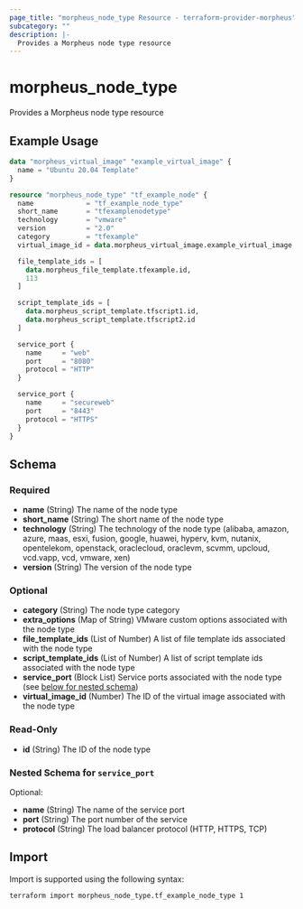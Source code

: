 ```yaml
---
page_title: "morpheus_node_type Resource - terraform-provider-morpheus"
subcategory: ""
description: |-
  Provides a Morpheus node type resource
---
```


# morpheus_node_type

Provides a Morpheus node type resource

## Example Usage

```terraform
data "morpheus_virtual_image" "example_virtual_image" {
  name = "Ubuntu 20.04 Template"
}

resource "morpheus_node_type" "tf_example_node" {
  name             = "tf_example_node_type"
  short_name       = "tfexamplenodetype"
  technology       = "vmware"
  version          = "2.0"
  category         = "tfexample"
  virtual_image_id = data.morpheus_virtual_image.example_virtual_image.id

  file_template_ids = [
    data.morpheus_file_template.tfexample.id,
    113
  ]

  script_template_ids = [
    data.morpheus_script_template.tfscript1.id,
    data.morpheus_script_template.tfscript2.id
  ]

  service_port {
    name     = "web"
    port     = "8080"
    protocol = "HTTP"
  }

  service_port {
    name     = "secureweb"
    port     = "8443"
    protocol = "HTTPS"
  }
}
```

<!-- schema generated by tfplugindocs -->
## Schema

### Required

- **name** (String) The name of the node type
- **short_name** (String) The short name of the node type
- **technology** (String) The technology of the node type (alibaba, amazon, azure, maas, esxi, fusion, google, huawei, hyperv, kvm, nutanix, opentelekom, openstack, oraclecloud, oraclevm, scvmm, upcloud, vcd.vapp, vcd, vmware, xen)
- **version** (String) The version of the node type

### Optional

- **category** (String) The node type category
- **extra_options** (Map of String) VMware custom options associated with the node type
- **file_template_ids** (List of Number) A list of file template ids associated with the node type
- **script_template_ids** (List of Number) A list of script template ids associated with the node type
- **service_port** (Block List) Service ports associated with the node type (see [below for nested schema](#nestedblock--service_port))
- **virtual_image_id** (Number) The ID of the virtual image associated with the node type

### Read-Only

- **id** (String) The ID of the node type

<a id="nestedblock--service_port"></a>
### Nested Schema for `service_port`

Optional:

- **name** (String) The name of the service port
- **port** (String) The port number of the service
- **protocol** (String) The load balancer protocol (HTTP, HTTPS, TCP)

## Import

Import is supported using the following syntax:

```shell
terraform import morpheus_node_type.tf_example_node_type 1
```
